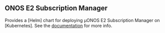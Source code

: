 ## ONOS E2 Subscription Manager

Provides a [Helm] chart for deploying µONOS E2 Subscription Manager on [Kubernetes].
See the [documentation](https://docs.onosproject.org/onos-ran/docs/deployment/) for more info.
